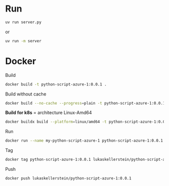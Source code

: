 # Run

```bash
uv run server.py
```

or

```bash
uv run -m server
```

# Docker

Build

```bash
docker build -t python-script-azure-1:0.0.1 .
```

Build without cache

```bash
docker build --no-cache --progress=plain -t python-script-azure-1:0.0.1 .
```

**Build for k8s** = architecture Linux-Amd64

```bash
docker buildx build --platform=linux/amd64 -t python-script-azure-1:0.0.1 .
```

Run

```bash
docker run --name my-python-script-azure-1 python-script-azure-1:0.0.1
```

Tag

```bash
docker tag python-script-azure-1:0.0.1 lukaskellerstein/python-script-azure-1:0.0.1
```

Push

```bash
docker push lukaskellerstein/python-script-azure-1:0.0.1
```
